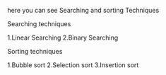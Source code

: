 here you can see Searching and sorting Techniques

Searching techniques

1.Linear Searching
2.Binary Searching

Sorting techniques

1.Bubble sort
2.Selection sort
3.Insertion sort
